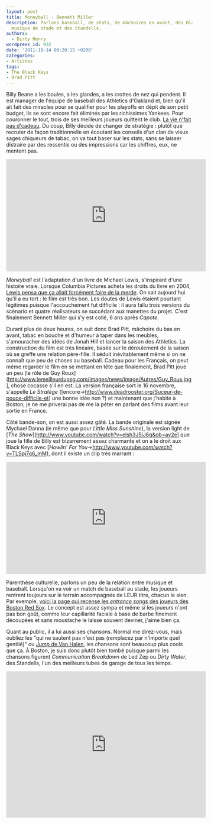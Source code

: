 ```yaml
---
layout: post
title: Moneyball - Bennett Miller
description: Parlons baseball, de stats, de mâchoires en avant, des Black Keys, de
  musique de stade et des Standells.
authors:
  - Dirty Henry
wordpress_id: 932
date: '2011-10-14 00:20:15 +0200'
categories:
- Artistes
tags:
- The Black Keys
- Brad Pitt
---
```

Billy Beane a les boules, a les glandes, a les crottes de nez qui pendent. Il est manager de l'équipe de baseball des Athletics d'Oakland et, bien qu'il ait fait des miracles pour se qualifier pour les playoffs en dépit de son petit budget, ils se sont encore fait éliminés par les richissimes Yankees. Pour couronner le tout, trois de ses meilleurs joueurs quittent le club. [La vie n'fait pas d'cadeau](http://youtu.be/qPIiKF2I4YM?t=46s). Du coup, Billy décide de changer de stratégie : plutôt que recruter de façon traditionnelle en écoutant les conseils d'un clan de vieux sages chiqueurs de tabac, on va tout baser sur les stats, sans se laisser distraire par des ressentis ou des impressions car les chiffres, eux, ne mentent pas.

<iframe width="540" height="304" src="http://www.youtube.com/embed/AiAHlZVgXjk" frameborder="0" allowfullscreen></iframe>

*Moneyball* est l'adaptation d'un livre de Michael Lewis, s'inspirant d'une histoire vraie. Lorsque Columbia Pictures acheta les droits du livre en 2004, [Lewis pensa que ça allait forcément faire de la merde](http://www.thedailyshow.com/watch/tue-october-4-2011/michael-lewis). On sait aujourd'hui qu'il a eu tort : le film est très bon. Les doutes de Lewis étaient pourtant légitimes puisque l'accouchement fut difficile : il aura fallu trois versions du scénario et quatre réalisateurs se succédant aux manettes du projet. C'est finalement Bennett Miller qui s'y est collé, 6 ans après *Capote*.

Durant plus de deux heures, on suit donc Brad Pitt, mâchoire du bas en avant, tabac en bouche et d'humeur à taper dans les meubles, s'amouracher des idées de Jonah Hill et lancer la saison des Athletics. La construction du film est très linéaire, basée sur le déroulement de la saison où se greffe une relation père-fille. Il séduit inévitablement même si on ne connaît que peu de choses au baseball. Cadeau pour les Français, on peut même regarder le film en se mettant en tête que finalement, Brad Pitt joue un peu [le rôle de Guy Roux](http://www.lemeilleurdupsg.com/images/news/image/Autres/Guy_Roux.jpg], chose cocasse s'il en est. La version française sort le 16 novembre, s'appelle *Le Stratège* ([encore->http://www.deadrooster.org/Suceur-de-pouce-difficile-et) une bonne idée non ?) et maintenant que j'habite à Boston, je ne me priverai pas de me la péter en parlant des films avant leur sortie en France.

Côté bande-son, on est aussi assez gâté. La bande originale est signée Mychael Danna (le même que pour *Little Miss Sunshine*), la version light de [*The Show*](http://www.youtube.com/watch?v=elsh3J5lJ6g&ob=av2e] que joue la fille de Billy est bizarrement assez charmante et on a le droit aux Black Keys avec [*Howlin' For You*->http://www.youtube.com/watch?v=TLSpj7q6_mM), dont il existe un clip très marrant : 

<iframe width="540" height="304" src="http://www.youtube.com/embed/TLSpj7q6_mM" frameborder="0" allowfullscreen></iframe>

Parenthèse culturelle, parlons un peu de la relation entre musique et baseball. Lorsqu'on va voir un match de baseball au stade, les joueurs rentrent toujours sur le terrain accompagnés de LEUR titre, chacun le sien. Par exemple, [voici la page qui recense les *entrance songs* des joueurs des Boston Red Sox](http://soxylady.blogspot.com/2011/04/2011-red-sox-at-bat-player-entrance.html). Le concept est assez sympa et même si les joueurs n'ont pas bon goût, comme leur capillarité faciale à base de barbe finement découpées et sans moustache le laisse souvent deviner, j'aime bien ça.

Quant au public, il a lui aussi ses chansons. Normal me direz-vous, mais oubliez les "qui ne sautent pas n'est pas (remplacez par n'importe quel gentilé)" ou [*Jump* de Van Halen](http://www.youtube.com/watch?v=wlq0lYB3iSM), les chansons sont beaucoup plus cools que ça. À Boston, je suis donc plutôt bien tombé puisque parmi les chansons figurent *Communication Breakdown* de Led Zep ou *Dirty Water*, des Standells, l'un des meilleurs tubes de garage de tous les temps.

<iframe width="540" height="396" src="http://www.youtube.com/embed/5apEctKwiD8" frameborder="0" allowfullscreen></iframe>
